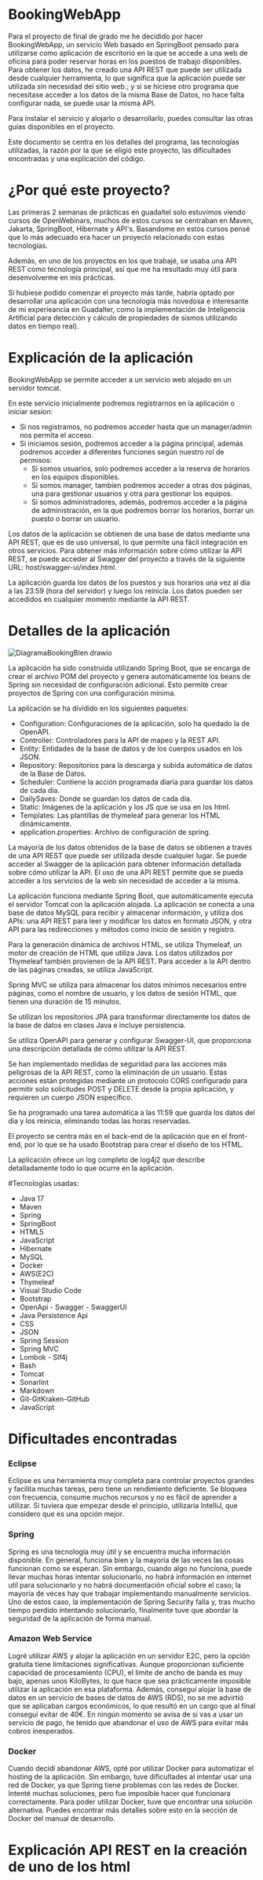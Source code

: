 # BookingWebApp
Para el proyecto de final de grado me he decidido por hacer BookingWebApp, un servicio Web basado en SpringBoot pensado para utilizarse como aplicación de escritorio en la que se accede a una web de oficina para poder reservar horas en los puestos de trabajo disponibles. Para obtener los datos, he creado una API REST que puede ser utilizada desde cualquier herramienta, lo que significa que la aplicación puede ser utilizada sin necesidad del sitio web.;  y si se hiciese otro programa que necesitase acceder a los datos de la misma Base de Datos, no hace falta configurar nada, se puede usar la misma API.

Para instalar el servicio y alojarlo o desarrollarlo, puedes consultar las otras guías disponibles en el proyecto.

Este documento se centra en los detalles del programa, las tecnologías utilizadas, la razón por la que se eligió este proyecto, las dificultades encontradas y una explicación del código.

# ¿Por qué este proyecto?
Las primeras 2 semanas de prácticas en guadaltel solo estuvimos viendo cursos de OpenWebinars, muchos de estos cursos se centraban en Maven, Jakarta, SpringBoot, Hibernate y API's. Basandome en estos cursos pensé que lo más adecuado era hacer un proyecto relacionado con estas tecnologías.

Además, en uno de los proyectos en los que trabajé, se usaba una API REST como tecnología principal, así que me ha resultado muy útil para desenvolverme en mis prácticas.

Si hubiese podido comenzar el proyecto más tarde, habría optado por desarrollar una aplicación con una tecnología más novedosa e interesante de mi experieancia en Guadalter, como la implementación de Inteligencia Artificial para detección y cálculo de propiedades de sismos utilizando datos en tiempo real).


# Explicación de la aplicación
BookingWebApp se permite acceder a un servicio web alojado en un servidor tomcat.

En este servicio inicialmente podremos registrarnos en la aplicación o iniciar sesion:

- Si nos registramos, no podremos acceder hasta que un manager/admin nos permita el acceso.
- Si iniciamos sesión, podremos acceder a la página principal, además podremos acceder a diferentes funciones según nuestro rol de permisos:
  - Si somos usuarios, solo podremos acceder a la reserva de horarios en los equipos disponibles.
  - Si somos manager, tambíen podremos acceder a otras dos páginas, una para gestionar usuarios y otra para gestionar los equipos.
  - Si somos administradores, además, podremos acceder a la página de administración, en la que podremos borrar los horarios, borrar un puesto o borrar un usuario.

Los datos de la aplicación se obtienen de una base de datos mediante una API REST, que es de uso universal, lo que permite una fácil integración en otros servicios. Para obtener más información sobre cómo utilizar la API REST, se puede acceder al Swagger del proyecto a través de la siguiente URL: host/swagger-ui/index.html.

La aplicación guarda los datos de los puestos y sus horarios una vez al día a las 23:59 (hora del servidor) y luego los reinicia. Los datos pueden ser accedidos en cualquier momento mediante la API REST.



# Detalles de la aplicación

![DiagramaBookingBIen drawio](https://github.com/DanielMartinPerezdeLeon/ProyectoFG/assets/114756164/5c74c312-1ec9-4272-b638-88348412c674)

La aplicación ha sido construida utilizando Spring Boot, que se encarga de crear el archivo POM del proyecto y genera automáticamente los beans de Spring sin necesidad de configuración adicional. Esto permite crear proyectos de Spring con una configuración mínima.

La aplicación se ha dividido en los siguientes paquetes:
  - Configuration: Configuraciones de la aplicación, solo ha quedado la de OpenAPI.
  - Controller: Controladores para la API de mapeo y la REST API.
  - Entity: Entidades de la base de datos y de los cuerpos usados en los JSON.
  - Repository: Repositorios para la descarga y subida automática de datos de la Base de Datos.
  - Scheduler: Contiene la acción programada diaria para guardar los datos de cada día.
  - DailySaves: Donde se guardan los datos de cada día.
  - Static: Imágenes de la aplicación y los JS que se usa en los html.
  - Templates: Las plantillas de thymeleaf para generar los HTML dinámicamente. 
  - application.properties: Archivo de configuración de spring.

La mayoría de los datos obtenidos de la base de datos se obtienen a través de una API REST que puede ser utilizada desde cualquier lugar. Se puede acceder al Swagger de la aplicación para obtener información detallada sobre cómo utilizar la API. El uso de una API REST permite que se pueda acceder a los servicios de la web sin necesidad de acceder a la misma.

La aplicación funciona mediante Spring Boot, que automáticamente ejecuta el servidor Tomcat con la aplicación alojada. La aplicación se conecta a una base de datos MySQL para recibir y almacenar información, y utiliza dos APIs: una API REST para leer y modificar los datos en formato JSON, y otra API para las redirecciones y métodos como inicio de sesión y registro.

Para la generación dinámica de archivos HTML, se utiliza Thymeleaf, un motor de creación de HTML que utiliza Java. Los datos utilizados por Thymeleaf también provienen de la API REST. Para acceder a la API dentro de las páginas creadas, se utiliza JavaScript.

Spring MVC se utiliza para almacenar los datos mínimos necesarios entre páginas, como el nombre de usuario, y los datos de sesión HTML, que tienen una duración de 15 minutos.

Se utilizan los repositorios JPA para transformar directamente los datos de la base de datos en clases Java e incluye persistencia.

Se utiliza OpenAPI para generar y configurar Swagger-UI, que proporciona una descripción detallada de cómo utilizar la API REST.

Se han implementado medidas de seguridad para las acciones más peligrosas de la API REST, como la eliminación de un usuario. Estas acciones están protegidas mediante un protocolo CORS configurado para permitir solo solicitudes POST y DELETE desde la propia aplicación, y requieren un cuerpo JSON específico.

Se ha programado una tarea automática a las 11:59 que guarda los datos del día y los reinicia, eliminando todas las horas reservadas.

El proyecto se centra más en el back-end de la aplicación que en el front-end, por lo que se ha usado Bootstrap para crear el diseño de los HTML.


La aplicación ofrece un log completo de log4j2 que describe detalladamente todo lo que ocurre en la aplicación.




#Tecnologías usadas:
  - Java 17
  - Maven
  - Spring
  - SpringBoot
  - HTML5
  - JavaScript
  - Hibernate
  - MySQL
  - Docker
  - AWS(E2C)
  - Thymeleaf
  - Visual Studio Code
  - Bootstrap
  - OpenApi - Swagger - SwaggerUI
  - Java Persistence Api
  - CSS
  - JSON
  - Spring Session 
  - Spring MVC
  - Lombok - Slf4j
  - Bash
  - Tomcat
  - Sonarlint
  - Markdown
  - Git-GitKraken-GitHub
  - JavaScript


# Dificultades encontradas

### Eclipse
Eclipse es una herramienta muy completa para controlar proyectos grandes y facilita muchas tareas, pero tiene un rendimiento deficiente. Se bloquea con frecuencia, consume muchos recursos y no es fácil de aprender a utilizar. Si tuviera que empezar desde el principio, utilizaría IntelliJ, que considero que es una opción mejor.
  
### Spring
Spring es una tecnología muy útil y se encuentra mucha información disponible. En general, funciona bien y la mayoría de las veces las cosas funcionan como se esperan. Sin embargo, cuando algo no funciona, puede llevar muchas horas intentar solucionarlo, no habrá información en internet util para solucionarlo y no habrá documentación oficial sobre el caso; la mayoría de veces hay que trabajar implementando manualmente servicios. Uno de estos caso, la implementación de Spring Security falla y, tras mucho tiempo perdido intentando solucionarlo, finalmente tuve que abordar la seguridad de la aplicación de forma manual.
  
### Amazon Web Service
 Logré utilizar AWS y alojar la aplicación en un servidor E2C, pero la opción gratuita tiene limitaciones significativas. Aunque proporcionan suficiente capacidad de procesamiento (CPU), el límite de ancho de banda es muy bajo, apenas unos KiloBytes, lo que hace que sea prácticamente imposible utilizar la aplicación en esa plataforma. Además, conseguí alojar la base de datos en un servicio de bases de datos de AWS (RDS), no se me advirtió que se aplicaban cargos económicos, lo que resultó en un cargo que al final conseguí evitar de 40€. En ningún momento se avisa de si vas a usar un servicio de pago, he tenido que abandonar el uso de AWS para evitar más cobros inesperados.
  
### Docker
Cuando decidí abandonar AWS, opté por utilizar Docker para automatizar el hosting de la aplicación. Sin embargo, tuve dificultades al intentar usar una red de Docker, ya que Spring tiene problemas con las redes de Docker. Intenté muchas soluciones, pero fue imposible hacer que funcionara correctamente. Para poder utilizar Docker, tuve que encontrar una solución alternativa. Puedes encontrar más detalles sobre esto en la sección de Docker del manual de desarrollo.
  


# Explicación API REST en la creación de uno de los html

